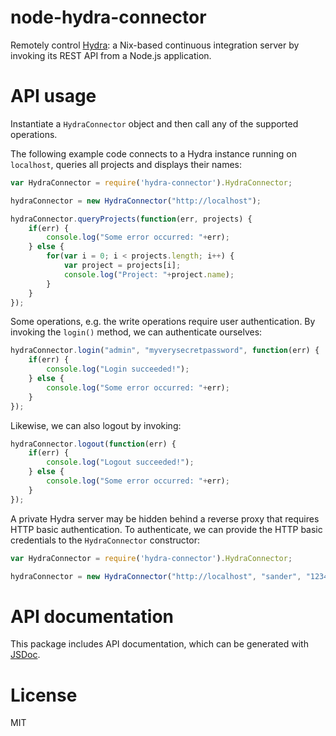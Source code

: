 node-hydra-connector
====================
Remotely control [Hydra](http://nixos.org/hydra): a Nix-based continuous
integration server by invoking its REST API from a Node.js application.

API usage
=========
Instantiate a `HydraConnector` object and then call any of the supported
operations.

The following example code connects to a Hydra instance running on `localhost`,
queries all projects and displays their names:

```javascript
var HydraConnector = require('hydra-connector').HydraConnector;

hydraConnector = new HydraConnector("http://localhost");

hydraConnector.queryProjects(function(err, projects) {
    if(err) {
        console.log("Some error occurred: "+err);
    } else {
        for(var i = 0; i < projects.length; i++) {
            var project = projects[i];
            console.log("Project: "+project.name);
        }
    }
});
```

Some operations, e.g. the write operations require user authentication.
By invoking the `login()` method, we can authenticate ourselves:

```javascript
hydraConnector.login("admin", "myverysecretpassword", function(err) {
    if(err) {
        console.log("Login succeeded!");
    } else {
        console.log("Some error occurred: "+err);
    }
});
```

Likewise, we can also logout by invoking:

```javascript
hydraConnector.logout(function(err) {
    if(err) {
        console.log("Logout succeeded!");
    } else {
        console.log("Some error occurred: "+err);
    }
});
```

A private Hydra server may be hidden behind a reverse proxy that requires HTTP
basic authentication. To authenticate, we can provide the HTTP basic credentials
to the `HydraConnector` constructor:

```javascript
var HydraConnector = require('hydra-connector').HydraConnector;

hydraConnector = new HydraConnector("http://localhost", "sander", "12345"); // HTTP basic credentials
```

API documentation
=================
This package includes API documentation, which can be generated with
[JSDoc](http://usejsdoc.org).

License
=======
MIT

